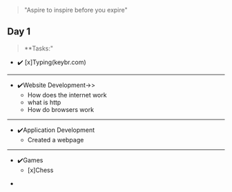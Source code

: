 >"Aspire to inspire before you expire"

## Day 1 ##
>**Tasks:"
- ✔️ [x]Typing(keybr.com)
***
- ✔️Website Development->>
    - How does the internet work
    - what is http
    - How do browsers work
***
- ✔️Application Development
    - Created a webpage    
***
- ✔️Games
    - [x]Chess

* 


